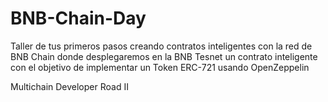 # BNB-Chain-Day
Taller de tus primeros pasos creando contratos inteligentes con la red de BNB Chain donde desplegaremos en la BNB Tesnet un contrato inteligente con el objetivo de implementar un Token ERC-721 usando OpenZeppelin

Multichain Developer Road II
